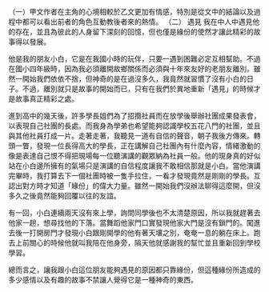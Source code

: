 （一）甲文作者在主角的心境相較於乙文更加有情感，特別是從文中的結論以及過程中都可以看出前者的角色互動教後者來的熱情。
（二）
	遇見
  我在中人中遇見他的存在，並且為彼此的人身留下深刻的回憶，但也僅是緣份的使然才讓此精彩的故事得以發展。

  他是我的朋友小白，它是在我國小時的玩伴，只要一遇到困難必定互相幫助。不過在國小四年級時，因為我必須離開故鄉關係而必須與十年來友好的老朋友離別。雖然一開始我們依依不捨，但神奇的是在過沒多久，我竟然就習慣了沒有小白的日子。不過，離別就只是故事的開始而已，只有在我們於異地重新「遇見」的時候才是故事真正精彩之處。

  進到高中的幾天後，許多學長姐們為了招攬社員而在放學後舉辦社團成果發表會，以表現自己社團的長處。而我身為學弟也希望能夠認識學校五花八門的社團，並且與其他社員打成一片。走著走著，我聽見一道有自信的聲音，朝子我後方傳來。轉頭一瞥，發現一位長得高大的學長，正在講解自己社團內有什麼內容，情緒激動的像是表達自己恨不得把現場每一位聽演講的觀眾納為社員一般。他的現身真的好似站在小白邊所擁有的氣場只是演講的自信程度讓我不敢相信那就是小白。當他演講完畢時，我打算去下一個社團時被一隻手拉住，一看才發現竟然是剛剛的學長。互認出對方時才知道「緣份」的偉大力量。雖然一開始我們沒辦法聊得這麼開，但沒多久之後竟然能夠回覆以往的友誼。

  有一回，小白連續兩天沒有來上學，詢問同學後也不太清楚原因，所以我就趕著去他家一趟，想尋找他的下落。當舞蹈他家門口實發現他家大門是沒有鎖門的。闖進去後一打開房門才發現小白跟剛開學的他有著天壤之別，奄奄一息的躺在床上。跑去上前關心的時候他就叫我陪在他身旁，隔天他就感謝我的幫忙並且重新回到學校學習。

  總而言之，讓我跟小白這位朋友能夠遇見的原因都只靠緣份，但這種緣份所造成的多少感情以及有趣的故事不禁讓人覺得它是一種神奇的東西。
